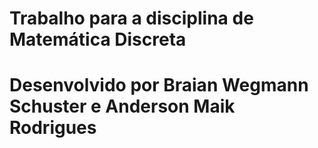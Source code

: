 # Trabalho para a disciplina de Matemática Discreta
# Desenvolvido por Braian Wegmann Schuster e Anderson Maik Rodrigues
